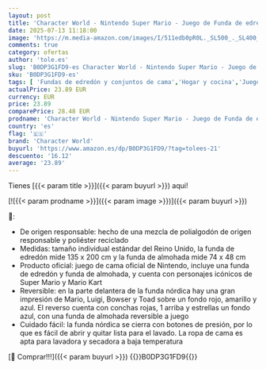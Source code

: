 ```yaml
---
layout: post
title: 'Character World - Nintendo Super Mario - Juego de Funda de edredón para Cama Individual  diseño de divisiones  Funda de Cama Reversible de 2 Caras  Producto Oficial con Funda de Almohada a Juego  Juego de Cama'
date: 2025-07-13 11:18:00
image: 'https://m.media-amazon.com/images/I/511edb0pR0L._SL500_._SL400_.jpg'
comments: true
category: ofertas
author: 'tole.es'
slug: 'B0DP3G1FD9-es Character World - Nintendo Super Mario - Juego de Funda de...'
sku: 'B0DP3G1FD9-es'
tags: [ 'Fundas de edredón y conjuntos de cama','Hogar y cocina','Juegos de fundas para edredón','Ropa de cama y almohadas','Textiles del hogar','character world','nintendo','🇪🇸', ]
actualPrice: 23.89 EUR
currency: EUR
price: 23.89
comparePrice: 28.48 EUR
prodname: 'Character World - Nintendo Super Mario - Juego de Funda de edredón para Cama Individual  diseño de divisiones  Funda de Cama Reversible de 2 Caras  Producto Oficial con Funda de Almohada a Juego  Juego de Cama'
country: 'es'
flag: '🇪🇸'
brand: 'Character World'
buyurl: 'https://www.amazon.es/dp/B0DP3G1FD9/?tag=tolees-21'
descuento: '16.12'
average: '23.89'
---
```


Tienes [{{< param title >}}]({{< param buyurl >}}) aqui!

[![{{< param prodname >}}]({{< param image >}})]({{< param buyurl >}})

🔎:

- De origen responsable: hecho de una mezcla de polialgodón de origen responsable y poliéster reciclado
- Medidas: tamaño individual estándar del Reino Unido, la funda de edredón mide 135 x 200 cm y la funda de almohada mide 74 x 48 cm
- Producto oficial: juego de cama oficial de Nintendo, incluye una funda de edredón y funda de almohada, y cuenta con personajes icónicos de Super Mario y Mario Kart
- Reversible: en la parte delantera de la funda nórdica hay una gran impresión de Mario, Luigi, Bowser y Toad sobre un fondo rojo, amarillo y azul. El reverso cuenta con conchas rojas, 1 arriba y estrellas un fondo azul, con una funda de almohada reversible a juego
- Cuidado fácil: la funda nórdica se cierra con botones de presión, por lo que es fácil de abrir y quitar lista para el lavado. La ropa de cama es apta para lavadora y secadora a baja temperatura

[🛒 Comprar!!!]({{< param buyurl >}})
{{<world>}}B0DP3G1FD9{{</world>}}
